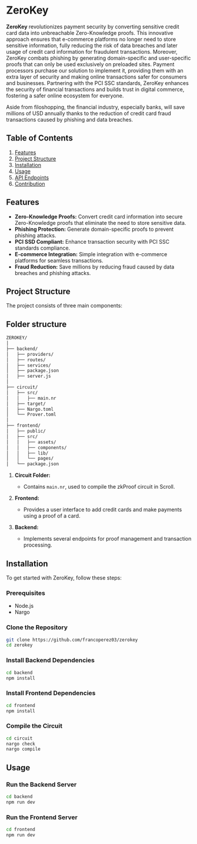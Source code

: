 # ZeroKey

**ZeroKey** revolutionizes payment security by converting sensitive credit card data into unbreachable Zero-Knowledge proofs. This innovative approach ensures that e-commerce platforms no longer need to store sensitive information, fully reducing the risk of data breaches and later usage of credit card information for fraudulent transactions. Moreover, ZeroKey combats phishing by generating domain-specific and user-specific proofs that can only be used exclusively on preloaded sites. Payment processors purchase our solution to implement it, providing them with an extra layer of security and making online transactions safer for consumers and businesses. Partnering with the PCI SSC standards, ZeroKey enhances the security of financial transactions and builds trust in digital commerce, fostering a safer online ecosystem for everyone.

Aside from filoshopping, the financial industry, especially banks, will save millions of USD annually thanks to the reduction of credit card fraud transactions caused by phishing and data breaches.

## Table of Contents

1. [Features](#features)
2. [Project Structure](#project-structure)
3. [Installation](#installation)
4. [Usage](#usage)
5. [API Endpoints](#api-endpoints)
6. [Contribution](#contribution)

## Features

- **Zero-Knowledge Proofs:** Convert credit card information into secure Zero-Knowledge proofs that eliminate the need to store sensitive data.
- **Phishing Protection:** Generate domain-specific proofs to prevent phishing attacks.
- **PCI SSD Compliant:** Enhance transaction security with PCI SSC standards compliance.
- **E-commerce Integration:** Simple integration with e-commerce platforms for seamless transactions.
- **Fraud Reduction:** Save millions by reducing fraud caused by data breaches and phishing attacks.

## Project Structure

The project consists of three main components:


## Folder structure

```bash
ZEROKEY/
│
├── backend/
│   ├── providers/
│   ├── routes/
│   ├── services/
│   ├── package.json
│   ├── server.js
│
├── circuit/
│   ├── src/
│   │   ├── main.nr
│   ├── target/
│   ├── Nargo.toml
│   └── Prover.toml
│
├── frontend/
│   ├── public/
│   ├── src/
│   │   ├── assets/
│   │   ├── components/
│   │   ├── lib/
│   │   └── pages/
│   └── package.json
```



1. **Circuit Folder:**
   - Contains `main.nr`, used to compile the zkProof circuit in Scroll.

2. **Frontend:**
   - Provides a user interface to add credit cards and make payments using a proof of a card.

3. **Backend:**
   - Implements several endpoints for proof management and transaction processing.

## Installation

To get started with ZeroKey, follow these steps:

### Prerequisites

- Node.js
- Nargo


### Clone the Repository

```bash
git clone https://github.com/francoperez03/zerokey
cd zerokey
```

### Install Backend Dependencies

```bash
cd backend
npm install
```

### Install Frontend Dependencies

```bash
cd frontend
npm install
```

### Compile the Circuit
```bash
cd circuit
nargo check
nargo compile
```

## Usage

### Run the Backend Server
```bash
cd backend
npm run dev
```

### Run the Frontend Server
```bash
cd frontend
npm run dev
```
